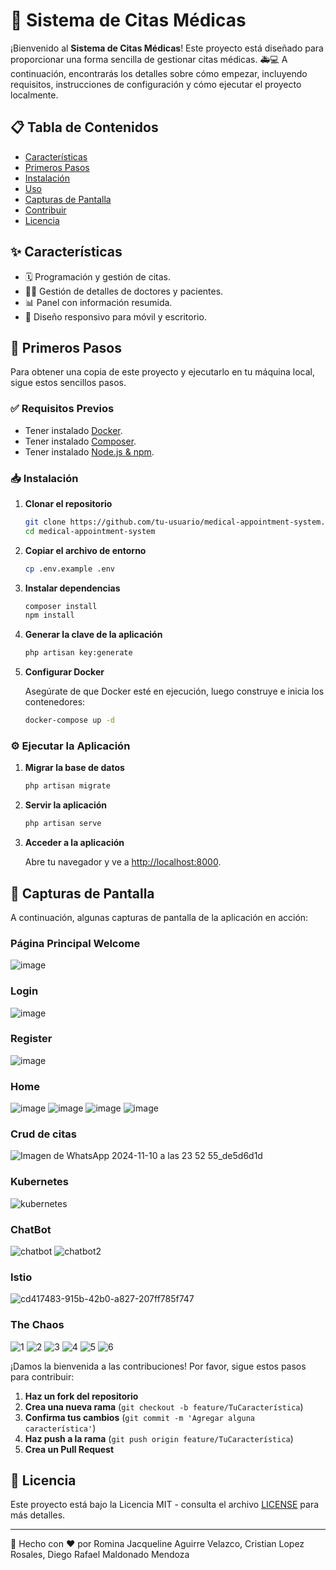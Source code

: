 # 🏥 Sistema de Citas Médicas

¡Bienvenido al **Sistema de Citas Médicas**! Este proyecto está diseñado para proporcionar una forma sencilla de gestionar citas médicas. 🚑💻 A continuación, encontrarás los detalles sobre cómo empezar, incluyendo requisitos, instrucciones de configuración y cómo ejecutar el proyecto localmente.

## 📋 Tabla de Contenidos

- [Características](#-características)
- [Primeros Pasos](#-primeros-pasos)
- [Instalación](#-instalación)
- [Uso](#-uso)
- [Capturas de Pantalla](#-capturas-de-pantalla)
- [Contribuir](#-contribuir)
- [Licencia](#-licencia)

## ✨ Características

- 🗓️ Programación y gestión de citas.
- 👩‍⚕️ Gestión de detalles de doctores y pacientes.
- 📊 Panel con información resumida.
- 📱 Diseño responsivo para móvil y escritorio.

## 🚀 Primeros Pasos

Para obtener una copia de este proyecto y ejecutarlo en tu máquina local, sigue estos sencillos pasos.

### ✅ Requisitos Previos

- Tener instalado [Docker](https://www.docker.com/get-started).
- Tener instalado [Composer](https://getcomposer.org/download/).
- Tener instalado [Node.js & npm](https://nodejs.org/en/download/).

### 📥 Instalación

1. **Clonar el repositorio**
   
   ```bash
   git clone https://github.com/tu-usuario/medical-appointment-system.git
   cd medical-appointment-system
   ```

2. **Copiar el archivo de entorno**
   
   ```bash
   cp .env.example .env
   ```

3. **Instalar dependencias**
   
   ```bash
   composer install
   npm install
   ```

4. **Generar la clave de la aplicación**
   
   ```bash
   php artisan key:generate
   ```

5. **Configurar Docker**
   
   Asegúrate de que Docker esté en ejecución, luego construye e inicia los contenedores:
   
   ```bash
   docker-compose up -d
   ```

### ⚙️ Ejecutar la Aplicación

1. **Migrar la base de datos**
   
   ```bash
   php artisan migrate
   ```

2. **Servir la aplicación**
   
   ```bash
   php artisan serve
   ```

3. **Acceder a la aplicación**
   
   Abre tu navegador y ve a [http://localhost:8000](http://localhost:8000).

## 📸 Capturas de Pantalla

A continuación, algunas capturas de pantalla de la aplicación en acción:

### Página Principal Welcome
![image](https://github.com/user-attachments/assets/422f41e8-2703-41e5-a3a9-3be2ae4e667d)

### Login

![image](https://github.com/user-attachments/assets/b7800bde-34c7-4832-878f-5207832f5e98)

### Register
![image](https://github.com/user-attachments/assets/1b65292c-ca4e-4352-b6d4-0da3be3b8850)

### Home
![image](https://github.com/user-attachments/assets/583b182d-ba9c-495a-b2ce-a6cf15cf8e12)
![image](https://github.com/user-attachments/assets/6822d6fd-ea28-41e0-8bf4-40f50db1a178)
![image](https://github.com/user-attachments/assets/f1cb30c8-68fc-4b74-b5d5-22c31842e858)
![image](https://github.com/user-attachments/assets/59a50692-9dc0-4ad8-b24a-fcaeefd5d3d5)

### Crud de citas
![Imagen de WhatsApp 2024-11-10 a las 23 52 55_de5d6d1d](https://github.com/user-attachments/assets/bd6a2d26-b08e-4e12-90d8-affb7bf1adee)

### Kubernetes
![kubernetes](https://github.com/user-attachments/assets/f9735958-edcd-41c1-a7e1-453117990fcf)

### ChatBot
![chatbot](https://github.com/user-attachments/assets/c496778b-2143-4127-9c81-5928300391e1)
![chatbot2](https://github.com/user-attachments/assets/5e9848f6-ac15-4687-a029-c032d91a89fc)

### Istio
![cd417483-915b-42b0-a827-207ff785f747](https://github.com/user-attachments/assets/8b0472ec-6ca8-4c2f-bb8e-a448287b41ec)


### The Chaos
![1](https://github.com/user-attachments/assets/5e6113bd-c20c-463b-a493-062ad5c84e44)
![2](https://github.com/user-attachments/assets/8003ef67-88a1-4958-aa76-8c7359cee1e4)
![3](https://github.com/user-attachments/assets/b7af5f74-92cd-426a-a5e4-61ffb78ccf1b)
![4](https://github.com/user-attachments/assets/ab83237e-3a9b-404c-be63-ba25ba711295)
![5](https://github.com/user-attachments/assets/08cddb6e-a293-4924-a9f2-92976bf9fec5)
![6](https://github.com/user-attachments/assets/068df6e2-65fa-4150-966c-8ff3079fd40c)




¡Damos la bienvenida a las contribuciones! Por favor, sigue estos pasos para contribuir:

1. **Haz un fork del repositorio**
2. **Crea una nueva rama** (`git checkout -b feature/TuCaracterística`)
3. **Confirma tus cambios** (`git commit -m 'Agregar alguna característica'`)
4. **Haz push a la rama** (`git push origin feature/TuCaracterística`)
5. **Crea un Pull Request**

## 📜 Licencia

Este proyecto está bajo la Licencia MIT - consulta el archivo [LICENSE](LICENSE) para más detalles.

---

🚀 Hecho con ❤️ por Romina Jacqueline Aguirre Velazco, Cristian Lopez Rosales, Diego Rafael Maldonado Mendoza


